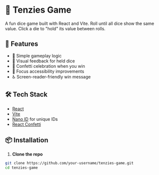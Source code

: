 # 🎲 Tenzies Game

A fun dice game built with React and Vite. Roll until all dice show the same value. Click a die to "hold" its value between rolls.


## 🚀 Features

- 🎯 Simple gameplay logic
- 🎨 Visual feedback for held dice
- 🎉 Confetti celebration when you win
- 🧠 Focus accessibility improvements
- ♿ Screen-reader-friendly win message

## 🛠️ Tech Stack

- [React](https://reactjs.org/)
- [Vite](https://vitejs.dev/)
- [Nano ID](https://github.com/ai/nanoid) for unique IDs
- [React Confetti](https://github.com/alampros/react-confetti)

## 📦 Installation

1. **Clone the repo**

```bash
git clone https://github.com/your-username/tenzies-game.git
cd tenzies-game

